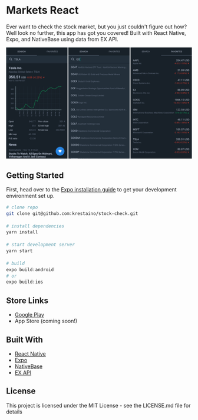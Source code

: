 # Markets React

Ever want to check the stock market, but you just couldn't figure out how? Well look no further, this app has got you covered! Built with React Native, Expo, and NativeBase using data from EX API.

![alt tag](assets/github/screenshot.png)

## Getting Started

First, head over to the [Expo installation guide](https://docs.expo.io/versions/latest/introduction/installation.html) to get your development environment set up.

``` bash
# clone repo
git clone git@github.com:krestaino/stock-check.git

# install dependencies
yarn install

# start development server
yarn start

# build
expo build:android
# or
expo build:ios
```

## Store Links
* [Google Play](https://play.google.com/store/apps/details?id=com.kmr.marketsreact)
* App Store (coming soon!)

## Built With
* [React Native](https://facebook.github.io/react-native/docs/getting-started.html)
* [Expo](https://docs.expo.io/versions/latest/)
* [NativeBase](https://docs.nativebase.io/)
* [EX API](https://iextrading.com/developer/docs/#getting-started)

## License 
This project is licensed under the MIT License - see the LICENSE.md file for details
